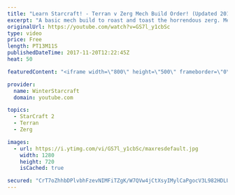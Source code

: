 ```yaml
---
title: "Learn Starcraft! - Terran v Zerg Mech Build Order! (Updated 2018)"
excerpt: "A basic mech build to roast and toast the horrendous zerg. Meant for lower level players looking for some direction! -- Watch live at https://www.twitch.tv/wintergaming"
originalUrl: https://youtube.com/watch?v=GS7l_y1cbSc
type: video
price: Free
length: PT13M11S
publishedDateTime: 2017-11-20T12:22:45Z
heat: 50

featuredContent: "<iframe width=\"800\" height=\"500\" frameborder=\"0\" src=\"https://www.youtube.com/embed/GS7l_y1cbSc\" allow=\"accelerometer; autoplay; encrypted-media; gyroscope; picture-in-picture\" allowfullscreen></iframe>"

provider:
  name: WinterStarcraft
  domain: youtube.com

topics:
  - StarCraft 2
  - Terran
  - Zerg

images:
  - url: https://i.ytimg.com/vi/GS7l_y1cbSc/maxresdefault.jpg
    width: 1280
    height: 720
    isCached: true

secured: "CrT7oZhhbDPlvbhFzevNIMFiTZgK/W7QVw4jCtXsyIMylCaPgocV3L982HDLUydSS8vOeOhSFCcSpZuz4P/WOZltvxmKh/GRpmRgBk8+d7VkzNIT4H4br/4sXtpug/Uw5tTg+ni2gIO3VjCOaTI+7NHRyPLPG3WM0HGSncGOztsMkNeMTC6gn5KlLOX4DFtCDYXPt9I7VghqrWFQRuWPpmHiwnn/8hQcBjDP50EZ+5wPVQtC2c6p2j6uQ4penCoThTuSsVwAUA+XWAAtX8aczEMkxIHqBDsG5fuYLXeedpGn2lu71HgPOUNMe0PeDVc8ebjo4Ch7UJwVtNWQQ0xO+ApEO2m1NMkdGYxLJFmgcMDvsZH9hQLSErUrzdhkxsk8lJ1CK5Ym95/SrKQm3AtL5Y8Z4oZ9SAdirt8DpTBTaz4=;99qShgeeXqKjXTmElOIgMQ=="
---
```


